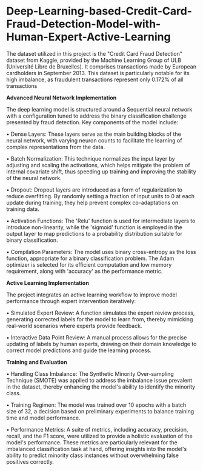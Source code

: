# Deep-Learning-based-Credit-Card-Fraud-Detection-Model-with-Human-Expert-Active-Learning

The dataset utilized in this project is the "Credit Card Fraud Detection" dataset from Kaggle, provided by the Machine Learning Group of ULB (Université Libre de Bruxelles). It comprises transactions made by European cardholders in September 2013. This dataset is particularly notable for its high imbalance, as fraudulent transactions represent only 0.172% of all transactions

**Advanced Neural Network Implementation**

The deep learning model is structured around a Sequential neural network with a configuration tuned to address the binary classification challenge presented by fraud detection. Key components of the model include:

•	Dense Layers: These layers serve as the main building blocks of the neural network, with varying neuron counts to facilitate the learning of complex representations from the data.

•	Batch Normalization: This technique normalizes the input layer by adjusting and scaling the activations, which helps mitigate the problem of internal covariate shift, thus speeding up training and improving the stability of the neural network.

•	Dropout: Dropout layers are introduced as a form of regularization to reduce overfitting. By randomly setting a fraction of input units to 0 at each update during training, they help prevent complex co-adaptations on training data.

•	Activation Functions: The 'Relu' function is used for intermediate layers to introduce non-linearity, while the 'sigmoid' function is employed in the output layer to map predictions to a probability distribution suitable for binary classification.

•	Compilation Parameters: The model uses binary cross-entropy as the loss function, appropriate for a binary classification problem. The Adam optimizer is selected for its efficient computation and low memory requirement, along with 'accuracy' as the performance metric.

**Active Learning Implementation**

The project integrates an active learning workflow to improve model performance through expert intervention iteratively:

•	Simulated Expert Review: A function simulates the expert review process, generating corrected labels for the model to learn from, thereby mimicking real-world scenarios where experts provide feedback.

•	Interactive Data Point Review: A manual process allows for the precise updating of labels by human experts, drawing on their domain knowledge to correct model predictions and guide the learning process.

**Training and Evaluation**

•	Handling Class Imbalance: The Synthetic Minority Over-sampling Technique (SMOTE) was applied to address the imbalance issue prevalent in the dataset, thereby enhancing the model's ability to identify the minority class.

•	Training Regimen: The model was trained over 10 epochs with a batch size of 32, a decision based on preliminary experiments to balance training time and model performance.

•	Performance Metrics: A suite of metrics, including accuracy, precision, recall, and the F1 score, were utilized to provide a holistic evaluation of the model's performance. These metrics are particularly relevant for the imbalanced classification task at hand, offering insights into the model's ability to predict minority class instances without overwhelming false positives correctly.


